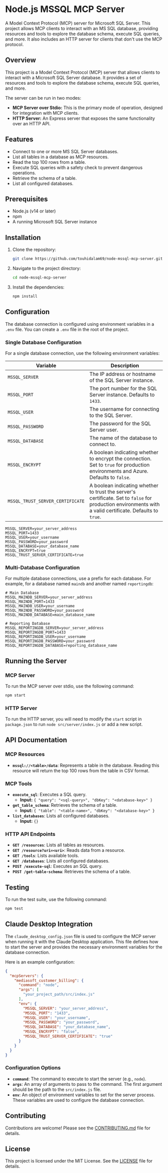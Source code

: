 # Node.js MSSQL MCP Server

A Model Context Protocol (MCP) server for Microsoft SQL Server. This project allows MCP clients to interact with an MS SQL database, providing resources and tools to explore the database schema, execute SQL queries, and more. It also includes an HTTP server for clients that don't use the MCP protocol.

## Overview

This project is a Model Context Protocol (MCP) server that allows clients to interact with a Microsoft SQL Server database. It provides a set of resources and tools to explore the database schema, execute SQL queries, and more.

The server can be run in two modes:

*   **MCP Server over Stdio:** This is the primary mode of operation, designed for integration with MCP clients.
*   **HTTP Server:** An Express server that exposes the same functionality over an HTTP API.

## Features

*   Connect to one or more MS SQL Server databases.
*   List all tables in a database as MCP resources.
*   Read the top 100 rows from a table.
*   Execute SQL queries with a safety check to prevent dangerous operations.
*   Retrieve the schema of a table.
*   List all configured databases.

## Prerequisites

*   Node.js (v14 or later)
*   npm
*   A running Microsoft SQL Server instance

## Installation

1.  Clone the repository:
    ```bash
    git clone https://github.com/touhidalam69/node-mssql-mcp-server.git
    ```
2.  Navigate to the project directory:
    ```bash
    cd node-mssql-mcp-server
    ```
3.  Install the dependencies:
    ```bash
    npm install
    ```

## Configuration

The database connection is configured using environment variables in a `.env` file. You can create a `.env` file in the root of the project.

### Single Database Configuration

For a single database connection, use the following environment variables:

| Variable                        | Description                                                                                                                                |
| ------------------------------- | ------------------------------------------------------------------------------------------------------------------------------------------ |
| `MSSQL_SERVER`                  | The IP address or hostname of the SQL Server instance.                                                                                     |
| `MSSQL_PORT`                    | The port number for the SQL Server instance. Defaults to `1433`.                                                                           |
| `MSSQL_USER`                    | The username for connecting to the SQL Server.                                                                                             |
| `MSSQL_PASSWORD`                | The password for the SQL Server user.                                                                                                      |
| `MSSQL_DATABASE`                | The name of the database to connect to.                                                                                                    |
| `MSSQL_ENCRYPT`                 | A boolean indicating whether to encrypt the connection. Set to `true` for production environments and Azure. Defaults to `false`.            |
| `MSSQL_TRUST_SERVER_CERTIFICATE`| A boolean indicating whether to trust the server's certificate. Set to `false` for production environments with a valid certificate. Defaults to `true`. |

```
MSSQL_SERVER=your_server_address
MSSQL_PORT=1433
MSSQL_USER=your_username
MSSQL_PASSWORD=your_password
MSSQL_DATABASE=your_database_name
MSSQL_ENCRYPT=true
MSSQL_TRUST_SERVER_CERTIFICATE=true
```

### Multi-Database Configuration

For multiple database connections, use a prefix for each database. For example, for a database named `maindb` and another named `reportingdb`:

```
# Main Database
MSSQL_MAINDB_SERVER=your_server_address
MSSQL_MAINDB_PORT=1433
MSSQL_MAINDB_USER=your_username
MSSQL_MAINDB_PASSWORD=your_password
MSSQL_MAINDB_DATABASE=main_database_name

# Reporting Database
MSSQL_REPORTINGDB_SERVER=your_server_address
MSSQL_REPORTINGDB_PORT=1433
MSSQL_REPORTINGDB_USER=your_username
MSSQL_REPORTINGDB_PASSWORD=your_password
MSSQL_REPORTINGDB_DATABASE=reporting_database_name
```

## Running the Server

### MCP Server

To run the MCP server over stdio, use the following command:

```bash
npm start
```

### HTTP Server

To run the HTTP server, you will need to modify the `start` script in `package.json` to run `node src/server/index.js` or add a new script.

## API Documentation

### MCP Resources

*   **`mssql://<table>/data`**: Represents a table in the database. Reading this resource will return the top 100 rows from the table in CSV format.

### MCP Tools

*   **`execute_sql`**: Executes a SQL query.
    *   **Input:** `{ "query": "<sql-query>", "dbKey": "<database-key>" }`
*   **`get_table_schema`**: Retrieves the schema of a table.
    *   **Input:** `{ "table": "<table-name>", "dbKey": "<database-key>" }`
*   **`list_databases`**: Lists all configured databases.
    *   **Input:** `{}`

### HTTP API Endpoints

*   **`GET /resources`**: Lists all tables as resources.
*   **`GET /resource?uri=<uri>`**: Reads data from a resource.
*   **`GET /tools`**: Lists available tools.
*   **`GET /databases`**: Lists all configured databases.
*   **`POST /execute-sql`**: Executes an SQL query.
*   **`POST /get-table-schema`**: Retrieves the schema of a table.

## Testing

To run the test suite, use the following command:

```bash
npm test
```

## Claude Desktop Integration

The `claude_desktop_config.json` file is used to configure the MCP server when running it with the Claude Desktop application. This file defines how to start the server and provides the necessary environment variables for the database connection.

Here is an example configuration:

```json
{
  "mcpServers": {
    "mediasoft_customer_billing": {
      "command": "node",
      "args": [
        "your_project_path/src/index.js"
      ],
      "env": {
        "MSSQL_SERVER": "your_server_address",
        "MSSQL_PORT": "1433",
        "MSSQL_USER": "your_username",
        "MSSQL_PASSWORD": "your_password",
        "MSSQL_DATABASE": "your_database_name",
        "MSSQL_ENCRYPT": "false",
        "MSSQL_TRUST_SERVER_CERTIFICATE": "true"
      }
    }
  }
}
```

### Configuration Options

*   **`command`**: The command to execute to start the server (e.g., `node`).
*   **`args`**: An array of arguments to pass to the command. The first argument should be the path to the `src/index.js` file.
*   **`env`**: An object of environment variables to set for the server process. These variables are used to configure the database connection.

## Contributing

Contributions are welcome! Please see the [CONTRIBUTING.md](CONTRIBUTING.md) file for details.

## License

This project is licensed under the MIT License. See the [LICENSE](LICENSE) file for details.
